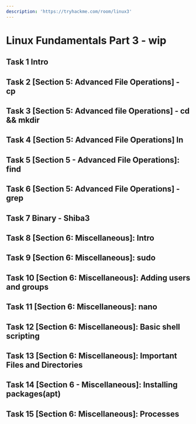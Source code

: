 ```yaml
---
description: 'https://tryhackme.com/room/linux3'
---
```


# Linux Fundamentals Part 3 - wip

## Task 1 Intro



## Task 2 \[Section 5: Advanced File Operations\] - cp



## Task 3 \[Section 5: Advanced file Operations\] - cd && mkdir



## Task 4 \[Section 5: Advanced File Operations\] ln



## Task 5 \[Section 5 - Advanced File Operations\]: find



## Task 6 \[Section 5: Advanced File Operations\] - grep



## Task 7 Binary - Shiba3



## Task 8 \[Section 6: Miscellaneous\]: Intro



## Task 9 \[Section 6: Miscellaneous\]: sudo



## Task 10 \[Section 6: Miscellaneous\]: Adding users and groups



## Task 11 \[Section 6: Miscellaneous\]: nano



## Task 12 \[Section 6: Miscellaneous\]: Basic shell scripting



## Task 13 \[Section 6: Miscellaneous\]: Important Files and Directories



## Task 14 \[Section 6 - Miscellaneous\]: Installing packages\(apt\)



## Task 15 \[Section 6: Miscellaneous\]: Processes



